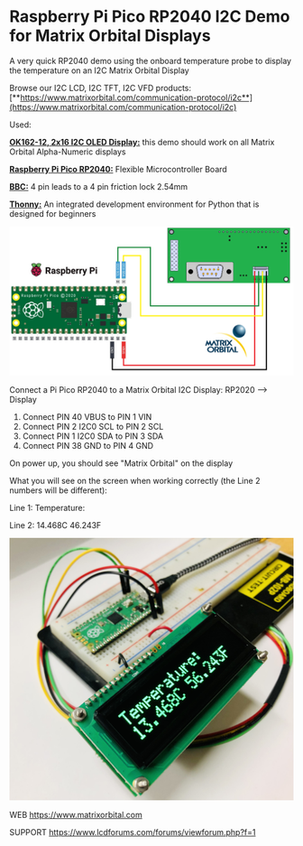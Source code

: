 # Raspberry Pi Pico RP2040 I2C Demo for Matrix Orbital Displays
A very quick RP2040 demo using the onboard temperature probe to display the temperature on an I2C Matrix Orbital Display

Browse our I2C LCD, I2C TFT, I2C VFD products:
[**https://www.matrixorbital.com/communication-protocol/i2c**](https://www.matrixorbital.com/communication-protocol/i2c)

Used:

[**OK162-12, 2x16 I2C OLED Display:**](https://www.matrixorbital.com/ok162-12) this demo should work on all Matrix Orbital Alpha-Numeric displays

[**Raspberry Pi Pico RP2040:**](https://www.raspberrypi.com/products/raspberry-pi-pico/) Flexible Microcontroller Board

[**BBC:**](https://www.matrixorbital.com/bbc-breadboard-cable) 4 pin leads to a 4 pin friction lock 2.54mm

[**Thonny:**](https://thonny.org/) An integrated development environment for Python that is designed for beginners

<img src=WireDiagram.png></img>

Connect a Pi Pico RP2040 to a Matrix Orbital I2C Display:
RP2020 --> Display
1. Connect PIN 40 VBUS to PIN 1 VIN
2. Connect PIN 2 I2C0 SCL to PIN 2 SCL
3. Connect PIN 1 I2C0 SDA to PIN 3 SDA 
4. Connect PIN 38 GND to PIN 4 GND

On power up, you should see "Matrix Orbital" on the display



What you will see on the screen when working correctly (the Line 2 numbers will be different):

Line 1: Temperature:

Line 2: 14.468C 46.243F

<img src=Project_running.jpg></img>

WEB https://www.matrixorbital.com

SUPPORT https://www.lcdforums.com/forums/viewforum.php?f=1
